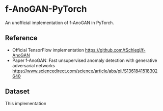 # f-AnoGAN-PyTorch
An unofficial implementation of f-AnoGAN in PyTorch.

## Reference
- Official TensorFlow implementation
https://github.com/tSchlegl/f-AnoGAN
- Paper
f-AnoGAN: Fast unsupervised anomaly detection with generative adversarial networks
https://www.sciencedirect.com/science/article/abs/pii/S1361841518302640

## Dataset
This implementation 
